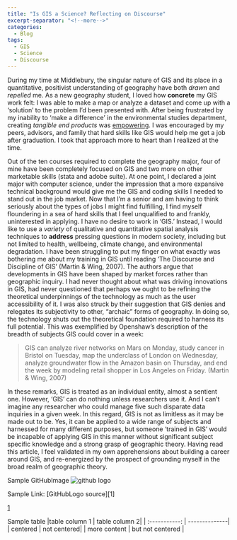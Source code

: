 ```yaml
---
title: "Is GIS a Science? Reflecting on Discourse"
excerpt-separator: "<!--more-->"
categories:
  - Blog
tags:
  - GIS
  - Science
  - Discourse
---
```

During my time at Middlebury, the singular nature of GIS and its place in a quantitative, positivist understanding of geography have both *drawn* and *repelled* me. As a new geography student, I loved how **concrete** my GIS work felt: I was able to make a map or analyze a dataset and come up with a ‘solution’ to the problem I’d been presented with. After being frustrated by my inability to ‘make a difference’ in the environmental studies department, creating _tangible end products_ was <u>empowering</u>. I was encouraged by my peers, advisors, and family that hard skills like GIS would help me get a job after graduation. I took that approach more to heart than I realized at the time. 

Out of the ten courses required to complete the geography major, four of mine have been completely focused on GIS and two more on other marketable skills (stata and adobe suite). At one point, I declared a joint major with computer science, under the impression that a more expansive technical background would give me the GIS and coding skills I needed to stand out in the job market. 
Now that I’m a senior and am having to think seriously about the types of jobs I might find fulfilling, I find myself floundering in a sea of hard skills that I feel unqualified to and frankly, uninterested in applying. I have no desire to work in ‘GIS.’ Instead, I would like to use a *variety* of qualitative and quantitative spatial analysis techniques to __address__ pressing questions in modern society, including but not limited to health, wellbeing, climate change, and environmental degradation. I have been struggling to put my finger on what exactly was bothering me about my training in GIS until reading ‘The Discourse and Discipline of GIS’ (Martin & Wing, 2007). The authors argue that developments in GIS have been shaped by market forces rather than geographic inquiry. I had never thought about what was driving innovations in GIS, had never questioned that perhaps we ought to be refining the theoretical underpinnings of the technology as much as the user accessibility of it. I was also struck by their suggestion that GIS denies and relegates its subjectivity to other, “archaic” forms of geography. In doing so, the technology shuts out the theoretical foundation required to harness its full potential. This was exemplified by Openshaw’s description of the breadth of subjects GIS could cover in a week:

> GIS can analyze river networks on Mars on Monday, study cancer in Bristol on Tuesday, map the underclass of London on Wednesday, analyze groundwater flow in the Amazon basin on Thursday, and end the week by modeling retail shopper in Los Angeles on Friday. (Martin & Wing, 2007)

In these remarks, GIS is treated as an individual entity, almost a sentient one. However, ‘GIS’ can do nothing unless researchers use it. And I can’t imagine any researcher who could manage five such disparate data inquiries in a given week. In this regard, GIS is not as limitless as it may be made out to be. Yes, it can be applied to a wide range of subjects and harnessed for many different purposes, but someone ‘trained in GIS’ would be incapable of applying GIS in this manner without significant subject specific knowledge and a strong grasp of geographic theory. Having read this article, I feel validated in my own apprehensions about building a career around GIS, and re-energized by the prospect of grounding myself in the broad realm of geographic theory. 

Sample GitHubImage ![github logo](/assets/images)

Sample Link: [GitHubLogo source][1]

[1](https://github.com/logos)

Sample table
|table column 1 | table column 2|
| :-----------: | --------------|
| centered | not centered|
| more content | but not centered |
